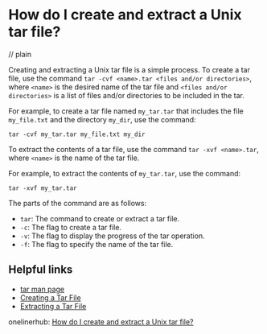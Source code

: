 # How do I create and extract a Unix tar file?
// plain

Creating and extracting a Unix tar file is a simple process. To create a tar file, use the command `tar -cvf <name>.tar <files and/or directories>`, where `<name>` is the desired name of the tar file and `<files and/or directories>` is a list of files and/or directories to be included in the tar.

For example, to create a tar file named `my_tar.tar` that includes the file `my_file.txt` and the directory `my_dir`, use the command:
```
tar -cvf my_tar.tar my_file.txt my_dir
```

To extract the contents of a tar file, use the command `tar -xvf <name>.tar`, where `<name>` is the name of the tar file.

For example, to extract the contents of `my_tar.tar`, use the command:
```
tar -xvf my_tar.tar
```

The parts of the command are as follows:
- `tar`: The command to create or extract a tar file.
- `-c`: The flag to create a tar file.
- `-v`: The flag to display the progress of the tar operation.
- `-f`: The flag to specify the name of the tar file.

## Helpful links
- [tar man page](https://linux.die.net/man/1/tar)
- [Creating a Tar File](https://www.cyberciti.biz/faq/howto-create-tar-file-in-linux-unix/)
- [Extracting a Tar File](https://www.cyberciti.biz/faq/howto-extract-tar-file-to-specific-or-different-directory-linux-unix/)

onelinerhub: [How do I create and extract a Unix tar file?](https://onelinerhub.com/cli-tar/how-do-i-create-and-extract-a-unix-tar-file)